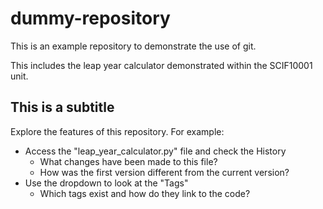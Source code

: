 # dummy-repository

This is an example repository to demonstrate the use of git.

This includes the leap year calculator demonstrated within the SCIF10001 unit.

## This is a subtitle

Explore the features of this repository. For example:

 - Access the "leap_year_calculator.py" file and check the History
    - What changes have been made to this file?
    - How was the first version different from the current version?
 - Use the dropdown to look at the "Tags"
    - Which tags exist and how do they link to the code?


